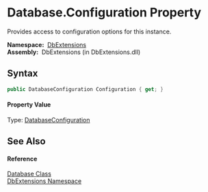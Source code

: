 Database.Configuration Property
===============================
Provides access to configuration options for this instance.

  **Namespace:**  [DbExtensions][1]  
  **Assembly:**  DbExtensions (in DbExtensions.dll)

Syntax
------

```csharp
public DatabaseConfiguration Configuration { get; }
```

#### Property Value
Type: [DatabaseConfiguration][2]

See Also
--------

#### Reference
[Database Class][3]  
[DbExtensions Namespace][1]  

[1]: ../README.md
[2]: ../DatabaseConfiguration/README.md
[3]: README.md